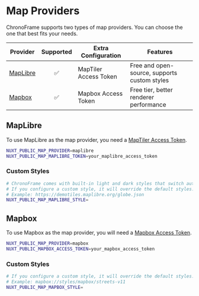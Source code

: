 # Map Providers

ChronoFrame supports two types of map providers. You can choose the one that best fits your needs.

| Provider              | Supported | Extra Configuration   | Features                                     |
| --------------------- | :-------: | --------------------- | -------------------------------------------- |
| [MapLibre](#maplibre) |    ✅     | MapTiler Access Token | Free and open-source, supports custom styles |
| [Mapbox](#mapbox)     |    ✅     | Mapbox Access Token   | Free tier, better renderer performance       |

## MapLibre

To use MapLibre as the map provider, you need a [MapTiler Access Token](https://cloud.maptiler.com/account/keys/).

```bash
NUXT_PUBLIC_MAP_PROVIDER=maplibre
NUXT_PUBLIC_MAP_MAPLIBRE_TOKEN=your_maplibre_access_token
```

### Custom Styles

```bash
# ChronoFrame comes with built-in light and dark styles that switch automatically.
# If you configure a custom style, it will override the default styles.
# Example: https://demotiles.maplibre.org/globe.json
NUXT_PUBLIC_MAP_MAPLIBRE_STYLE=
```

## Mapbox

To use Mapbox as the map provider, you will need a [Mapbox Access Token](https://console.mapbox.com/account/access-tokens/).

```bash
NUXT_PUBLIC_MAP_PROVIDER=mapbox
NUXT_PUBLIC_MAPBOX_ACCESS_TOKEN=your_mapbox_access_token
```

### Custom Styles

```bash
# If you configure a custom style, it will override the default styles.
# Example: mapbox://styles/mapbox/streets-v11
NUXT_PUBLIC_MAP_MAPBOX_STYLE=
```
